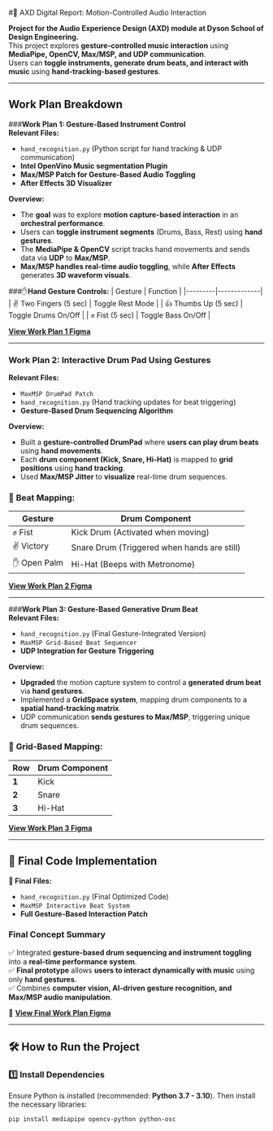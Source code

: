 #🎵 AXD Digital Report: Motion-Controlled Audio Interaction

**Project for the Audio Experience Design (AXD) module at Dyson School of Design Engineering.**  
This project explores **gesture-controlled music interaction** using **MediaPipe, OpenCV, Max/MSP, and UDP communication**.  
Users can **toggle instruments, generate drum beats, and interact with music** using **hand-tracking-based gestures**.

---

## Work Plan Breakdown  

###**Work Plan 1: Gesture-Based Instrument Control**  
**Relevant Files:**  
- `hand_recognition.py` (Python script for hand tracking & UDP communication)  
- **Intel OpenVino Music segmentation Plugin**  
- **Max/MSP Patch for Gesture-Based Audio Toggling**  
- **After Effects 3D Visualizer**  

**Overview:**  
- The **goal** was to explore **motion capture-based interaction** in an **orchestral performance**.  
- Users can **toggle instrument segments** (Drums, Bass, Rest) using **hand gestures**.  
- The **MediaPipe & OpenCV** script tracks hand movements and sends data via **UDP** to **Max/MSP**.  
- **Max/MSP handles real-time audio toggling**, while **After Effects** generates **3D waveform visuals**.

###✋**Hand Gesture Controls:**
| Gesture | Function |
|---------|-------------|
| ✌️ Two Fingers (5 sec) | Toggle Rest Mode |
| 👍 Thumbs Up (5 sec) | Toggle Drums On/Off |
| ✊ Fist (5 sec) | Toggle Bass On/Off |

**[View Work Plan 1 Figma](./A4-2.png)**  

---

### **Work Plan 2: Interactive Drum Pad Using Gestures**  
**Relevant Files:**  
- `MaxMSP DrumPad Patch`  
- `hand_recognition.py` (Hand tracking updates for beat triggering)  
- **Gesture-Based Drum Sequencing Algorithm**  

**Overview:**  
- Built a **gesture-controlled DrumPad** where **users can play drum beats** using **hand movements**.  
- Each **drum component (Kick, Snare, Hi-Hat)** is mapped to **grid positions** using **hand tracking**.  
- Used **Max/MSP Jitter** to **visualize** real-time drum sequences.  

### 🥁 **Beat Mapping:**
| Gesture | Drum Component |
|---------|---------------|
| ✊ Fist | Kick Drum (Activated when moving) |
| ✌️ Victory | Snare Drum (Triggered when hands are still) |
| ✋ Open Palm | Hi-Hat (Beeps with Metronome) |

**[View Work Plan 2 Figma](./A4-5.png)**  

---

###**Work Plan 3: Gesture-Based Generative Drum Beat**  
**Relevant Files:**  
- `hand_recognition.py` (Final Gesture-Integrated Version)  
- `MaxMSP Grid-Based Beat Sequencer`  
- **UDP Integration for Gesture Triggering**  

**Overview:**  
- **Upgraded** the motion capture system to control a **generated drum beat** via **hand gestures**.  
- Implemented a **GridSpace system**, mapping drum components to a **spatial hand-tracking matrix**.  
- UDP communication **sends gestures to Max/MSP**, triggering unique drum sequences.

### 🎼 **Grid-Based Mapping:**
| Row | Drum Component |
|-----|--------------|
| **1** | Kick |
| **2** | Snare |
| **3** | Hi-Hat |

**[View Work Plan 3 Figma](./A4-6.png)**  

---

## 🔹 **Final Code Implementation**  
**📂 Final Files:**  
- `hand_recognition.py` (Final Optimized Code)  
- `MaxMSP Interactive Beat System`  
- **Full Gesture-Based Interaction Patch**  

### **Final Concept Summary**  
✅ Integrated **gesture-based drum sequencing and instrument toggling** into a **real-time performance system**.  
✅ **Final prototype** allows **users to interact dynamically with music** using only **hand gestures**.  
✅ Combines **computer vision, AI-driven gesture recognition, and Max/MSP audio manipulation**.  

📎 **[View Final Work Plan Figma](./A4-7.png)**  

---

## **🛠️ How to Run the Project**
### **1️⃣ Install Dependencies**
Ensure Python is installed (recommended: **Python 3.7 - 3.10**). Then install the necessary libraries:

```bash
pip install mediapipe opencv-python python-osc
